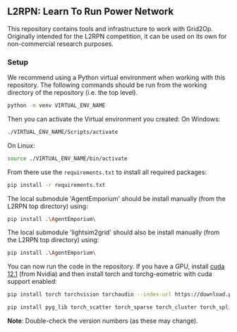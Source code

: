 ## L2RPN: Learn To Run Power Network
This repository contains tools and infrastructure to work with Grid2Op. Originally intended for the L2RPN competition, it can be used on its own for non-commercial research purposes.

### Setup
We recommend using a Python virtual environment when working with this repository. The following commands should be run from the working directory of the repository (i.e. the top level).
```bash
python -m venv VIRTUAL_ENV_NAME
```

Then you can activate the Virtual environment you created:
On Windows:
```bash
./VIRTUAL_ENV_NAME/Scripts/activate
```
On Linux:
```bash
source ./VIRTUAL_ENV_NAME/bin/activate
```

From there use the `requirements.txt` to install all required packages:
```bash
pip install -r requirements.txt
```
The local submodule 'AgentEmporium' should be install manually (from the L2RPN top directory) using:
```bash
pip install .\AgentEmporium\
```
The local submodule 'lightsim2grid' should also be install manually (from the L2RPN top directory) using:
```bash
pip install .\AgentEmporium\
```

You can now run the code in the repository.
If you have a GPU, install [cuda 12.1](https://developer.nvidia.com/cuda-12-1-0-download-archive) (from Nvidia) and then install torch and torchg-eometric with cuda support enabled:
```bash
pip install torch torchvision torchaudio --index-url https://download.pytorch.org/whl/cu121
```
```bash
pip install pyg_lib torch_scatter torch_sparse torch_cluster torch_spline_conv -f https://data.pyg.org/whl/torch-2.3.0+cu121.html
```
**Note**: Double-check the version numbers (as these may change).